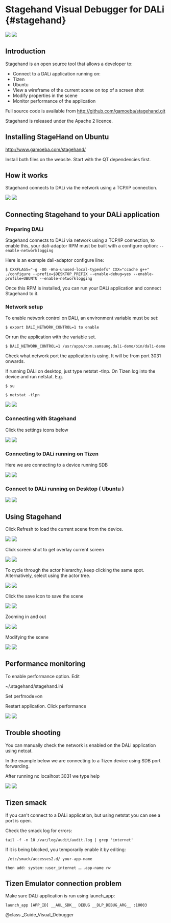 <!--
/**-->

# Stagehand Visual Debugger for DALi {#stagehand}

![ ](../assets/img/stage-hand/blocks.png)
![ ](blocks.png)

## Introduction

Stagehand  is an open source tool that allows a developer to:

- Connect to a DALi application running on:
 - Tizen
 - Ubuntu
- View a wireframe of the current scene on top of a screen shot
- Modify properties in the scene
- Monitor performance of the application

  
Full source code is available from http://github.com/gamoeba/stagehand.git

Stagehand is released under the Apache 2 licence.

## Installing StageHand on Ubuntu

http://www.gamoeba.com/stagehand/

Install both files on the website. Start with the QT dependencies first.


## How it works

Stagehand connects to DALi via the network using a TCP/IP connection.
  
![ ](../assets/img/stage-hand/inner-workings.png)
![ ](inner-workings.png)

## Connecting Stagehand to your DALi application

### Preparing DALi

Stagehand connects to DALi via network using a TCP/IP connection, to enable this, your dali-adaptor RPM must be built with a configure option: `--enable-networklogging`

Here is an example dali-adaptor configure line:
~~~
$ CXXFLAGS="-g -O0 -Wno-unused-local-typedefs" CXX="ccache g++" ./configure --prefix=$DESKTOP_PREFIX --enable-debug=yes --enable-profile=UBUNTU --enable-networklogging
~~~

Once this RPM is installed, you can run your DALi application and connect Stagehand to it.
  

### Network setup

To enable network control on DALi, an environment variable must be set:

~~~
$ export DALI_NETWORK_CONTROL=1 to enable
~~~
Or run the application with the variable set.
~~~
$ DALI_NETWORK_CONTROL=1 /usr/apps/com.samsung.dali-demo/bin/dali-demo
~~~

Check what network port the application is using. It will be from port 3031 onwards.
  
If running DALi on desktop, just type netstat -tlnp. On Tizen log into the device and run netstat. E.g.
~~~
$ su

$ netstat -tlpn
~~~

![ ](../assets/img/stage-hand/netstat.png)
![ ](netstat.png)


### Connecting with Stagehand

Click the settings icons below
  
![ ](../assets/img/stage-hand/stagehand-settings.png)
![ ](stagehand-settings.png)


### Connecting to DALi running on Tizen

Here we are connecting to a device running SDB
  
![ ](../assets/img/stage-hand/stagehand-tizen-connection.png)
![ ](stagehand-tizen-connection.png)

### Connect to DALi running on Desktop ( Ubuntu )
  
![ ](../assets/img/stage-hand/stagehand-ubuntu-connection.png)
![ ](stagehand-ubuntu-connection.png)

## Using Stagehand

Click Refresh to load the current scene from the device.
  
![ ](../assets/img/stage-hand/stagehand-refesh.png)
![ ](stagehand-refesh.png)

Click screen shot to get overlay current screen
  
![ ](../assets/img/stage-hand/stagehand-screenshot.png)
![ ](stagehand-screenshot.png)

To cycle through the actor hierarchy, keep clicking the same spot. Alternatively, select using the actor tree.

  
![ ](../assets/img/stage-hand/stagehand-mainscreen.png)
![ ](stagehand-mainscreen.png)


Click the save icon to save the scene
  
![ ](../assets/img/stage-hand/stagehand-save.png)
![ ](stagehand-save.png)

Zooming in and out
  
![ ](../assets/img/stage-hand/stagehand-zoom.png)
![ ](stagehand-zoom.png)

Modifying the scene
  
![ ](../assets/img/stage-hand/stagehand-modify.png)
![ ](stagehand-modify.png)

## Performance monitoring

To enable performance option. Edit
  
~/.stagehand/stagehand.ini
  
Set perfmode=on

Restart application. Click performance
  
![ ](../assets/img/stage-hand/stagehand-performance.png)
![ ](stagehand-performance.png)

## Trouble shooting

You can manually check the network is enabled on the DALi application using netcat.

In the example below we are connecting to a Tizen device using SDB port forwarding.
  
After running nc localhost 3031 we type help
  
![ ](../assets/img/stage-hand/stagehand-netcat.png)
![ ](stagehand-netcat.png)


## Tizen smack


If you can't connect to a DALi application, but using netstat you can see a port is open.
  
Check the smack log for errors:
~~~
tail -f -n 10 /var/log/audit/audit.log | grep 'internet'
~~~

If it is being blocked, you temporarily enable it by editing:
  
~~~
 /etc/smack/accesses2.d/ your-app-name

then add: system::user_internet …..app-name rw
~~~
## Tizen Emulator connection problem


Make sure  DALi application is run using launch_app:
~~~
launch_app [APP_ID] __AUL_SDK__ DEBUG __DLP_DEBUG_ARG__ :10003
~~~

@class _Guide_Visual_Debugger
